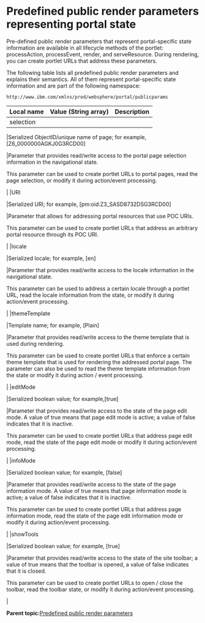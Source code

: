 # Predefined public render parameters representing portal state

Pre-defined public render parameters that represent portal-specific state information are available in all lifecycle methods of the portlet: processAction, processEvent, render, and serveResource. During rendering, you can create portlet URLs that address these parameters.

The following table lists all predefined public render parameters and explains their semantics. All of them represent portal-specific state information and are part of the following namespace:

```
http://www.ibm.com/xmlns/prod/websphere/portal/publicparams
```

|Local name|Value \(String array\)|Description|
|----------|----------------------|-----------|
|selection

|Serialized ObjectID/unique name of page; for example, \[Z6\_0000000AGKJ0G3RCD00\]

|Parameter that provides read/write access to the portal page selection information in the navigational state.

This parameter can be used to create portlet URLs to portal pages, read the page selection, or modify it during action/event processing.

|
|URI

|Serialized URI; for example, \[pm:oid:Z3\_SASD8732DSG3RCD00\]

|Parameter that allows for addressing portal resources that use POC URIs.

This parameter can be used to create portlet URLs that address an arbitrary portal resource through its POC URI.

|
|locale

|Serialized locale; for example, \[en\]

|Parameter that provides read/write access to the locale information in the navigational state.

This parameter can be used to address a certain locale through a portlet URL, read the locale information from the state, or modify it during action/event processing.

|
|themeTemplate

|Template name; for example, \[Plain\]

|Parameter that provides read/write access to the theme template that is used during rendering.

This parameter can be used to create portlet URLs that enforce a certain theme template that is used for rendering the addressed portal page. The parameter can also be used to read the theme template information from the state or modify it during action / event processing.

|
|editMode

|Serialized boolean value; for example,\[true\]

|Parameter that provides read/write access to the state of the page edit mode. A value of true means that page edit mode is active; a value of false indicates that it is inactive.

This parameter can be used to create portlet URLs that address page edit mode, read the state of the page edit mode or modify it during action/event processing.

|
|infoMode

|Serialized boolean value; for example, \[false\]

|Parameter that provides read/write access to the state of the page information mode. A value of true means that page information mode is active; a value of false indicates that it is inactive.

This parameter can be used to create portlet URLs that address page information mode, read the state of the page edit information mode or modify it during action/event processing.

|
|showTools

|Serialized boolean value; for example, \[true\]

|Parameter that provides read/write access to the state of the site toolbar; a value of true means that the toolbar is opened, a value of false indicates that it is closed.

This parameter can be used to create portlet URLs to open / close the toolbar, read the toolbar state, or modify it during action/event processing.

|

**Parent topic:**[Predefined public render parameters](../dev-portlet/predef_pub_ren_param.md)


